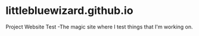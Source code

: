 # littlebluewizard.github.io
Project Website Test -The magic site where I test things that I'm working on.

